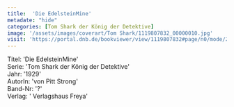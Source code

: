 ```yaml
---
title:  'Die EdelsteinMine'
metadate: "hide"
categories: [Tom Shark der König der Detektive]
image: '/assets/images/coverart/Tom Shark/1119807832_00000010.jpg'
visit: 'https://portal.dnb.de/bookviewer/view/1119807832#page/n0/mode/2up'
---
```

Titel: 'Die EdelsteinMine' <br>
Serie: 'Tom Shark der König der Detektive' <br>
Jahr: '1929' <br>
AutorIn: 'von Pitt Strong' <br>
Band-Nr: '?' <br>
Verlag: ' Verlagshaus Freya'
